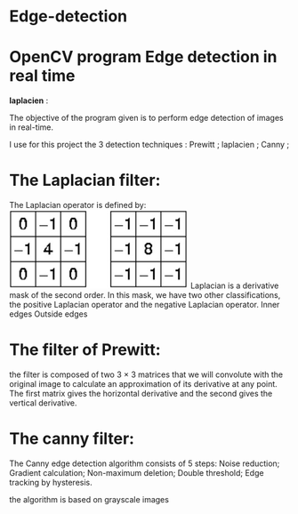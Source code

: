 # Edge-detection
# OpenCV program Edge detection in real time 
**laplacien** :

The objective of the program given is to perform edge detection of images in real-time. 

I use for this project the 3 detection techniques :
Prewitt ;
laplacien ;
Canny ;

# The Laplacian filter:

The Laplacian operator is defined by:
<img src="img/img1.jpg" alt="" />
Laplacian is a derivative mask of the second order. In this mask, we have two other classifications, the positive Laplacian operator and the negative Laplacian operator.
Inner edges
Outside edges

# The filter of Prewitt:

the filter is composed of two 3 × 3 matrices that we will convolute with the original image to calculate an approximation of its derivative at any point.
The first matrix gives the horizontal derivative and the second gives the vertical derivative.

# The canny filter:

The Canny edge detection algorithm consists of 5 steps:
Noise reduction;
Gradient calculation;
Non-maximum deletion;
Double threshold;
Edge tracking by hysteresis.

the algorithm is based on grayscale images
